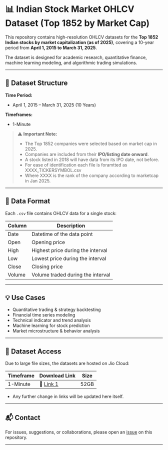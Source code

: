 # 📊 Indian Stock Market OHLCV Dataset (Top 1852 by Market Cap)

This repository contains high-resolution OHLCV datasets for the **Top 1852 Indian stocks by market capitalization (as of 2025)**, covering a 10-year period from **April 1, 2015 to March 31, 2025**.

The dataset is designed for academic research, quantitative finance, machine learning modeling, and algorithmic trading simulations.

---

## 📁 Dataset Structure

**Time Period:**
- April 1, 2015 – March 31, 2025 (10 Years)

**Timeframes:**
- 1-Minute

> ⚠️ **Important Note:**  
> - The Top 1852 companies were selected based on market cap in 2025.  
> - Companies are included from their **IPO/listing date onward**.  
> - A stock listed in 2018 will have data from its IPO date, not before.
> - For ease of identification each file is foramtted as XXXX_TICKERSYMBOL.csv
> - Where XXXX is the rank of the company according to marketcap in Jan 2025.

---

## 📄 Data Format

Each `.csv` file contains OHLCV data for a single stock:

| Column | Description |
|--------|-------------|
| Date   | Datetime of the data point |
| Open   | Opening price |
| High   | Highest price during the interval |
| Low    | Lowest price during the interval |
| Close  | Closing price |
| Volume | Volume traded during the interval |

---

## 💡 Use Cases

- Quantitative trading & strategy backtesting  
- Financial time series modeling  
- Technical indicator and trend analysis  
- Machine learning for stock prediction  
- Market microstructure & behavior analysis  

---

## 📂 Dataset Access

Due to large file sizes, the datasets are hosted on Jio Cloud:

| Timeframe | Download Link | Size |
|-----------|----------------|-----|
| 1-Minute  | 🔗 [Link 1](https://www.jioaicloud.com/l/?u=Zke81kW3E6Yuf_8R-v8UBo3CeqXDD7arCVF1trQWL_Wigh5SAvgL6EGAasmzbHPvOe5) | 52GB |

- Any further change in links will be updated here itself. 
---

## 📬 Contact

For issues, suggestions, or collaborations, please open an [issue](https://github.com/bh1rg1v/algorithmic-trading/issues) on this repository.

---
